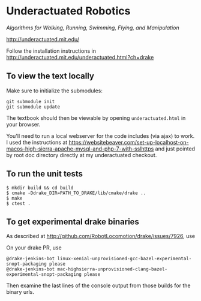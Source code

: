 Underactuated Robotics
======================

*Algorithms for Walking, Running, Swimming, Flying, and Manipulation*

<http://underactuated.mit.edu/>

Follow the installation instructions in 
http://underactuated.mit.edu/underactuated.html?ch=drake


To view the text locally
------------------------

Make sure to initialize the submodules:

```
git submodule init
git submodule update
```

The textbook should then be viewable by opening `underactuated.html` in your
browser.

You'll need to run a local webserver for the code includes (via ajax) to work. I
used the instructions at 
https://websitebeaver.com/set-up-localhost-on-macos-high-sierra-apache-mysql-and-php-7-with-sslhttps
and just pointed by root doc directory directly at my underactuated checkout.


To run the unit tests
---------------------

```
$ mkdir build && cd build
$ cmake -Ddrake_DIR=PATH_TO_DRAKE/lib/cmake/drake ..
$ make
$ ctest .
```



To get experimental drake binaries
-----------------------------------

As described at http://github.com/RobotLocomotion/drake/issues/7926, use

On your drake PR, use
```
@drake-jenkins-bot linux-xenial-unprovisioned-gcc-bazel-experimental-snopt-packaging please
@drake-jenkins-bot mac-highsierra-unprovisioned-clang-bazel-experimental-snopt-packaging please
```
Then examine the last lines of the console output from those builds for the 
binary urls.  
